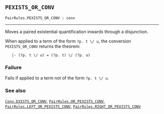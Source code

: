 ## `PEXISTS_OR_CONV`

``` hol4
PairRules.PEXISTS_OR_CONV : conv
```

------------------------------------------------------------------------

Moves a paired existential quantification inwards through a disjunction.

When applied to a term of the form `?p. t \/ u`, the conversion
`PEXISTS_OR_CONV` returns the theorem:

``` hol4
   |- (?p. t \/ u) = (?p. t) \/ (?p. u)
```

### Failure

Fails if applied to a term not of the form `?p. t \/ u`.

### See also

[`Conv.EXISTS_OR_CONV`](#Conv.EXISTS_OR_CONV),
[`PairRules.OR_PEXISTS_CONV`](#PairRules.OR_PEXISTS_CONV),
[`PairRules.LEFT_OR_PEXISTS_CONV`](#PairRules.LEFT_OR_PEXISTS_CONV),
[`PairRules.RIGHT_OR_PEXISTS_CONV`](#PairRules.RIGHT_OR_PEXISTS_CONV)
